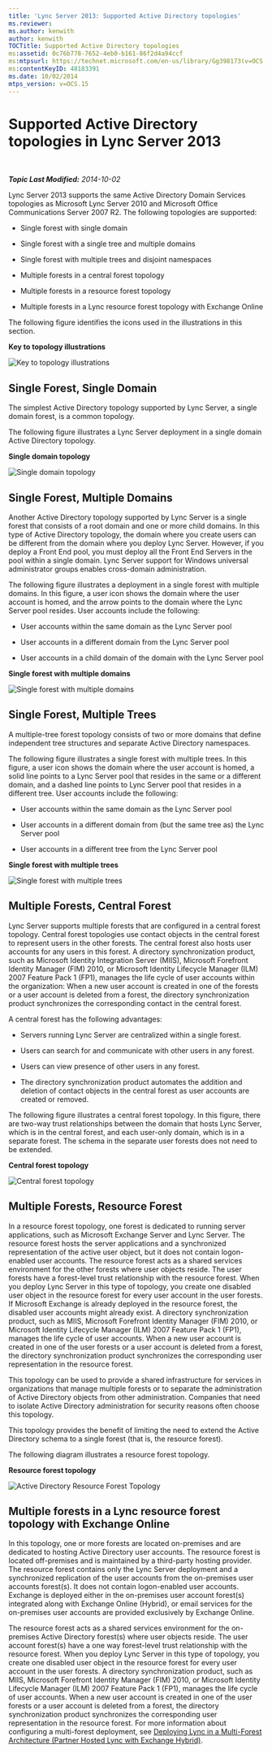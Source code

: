 ```yaml
---
title: 'Lync Server 2013: Supported Active Directory topologies'
ms.reviewer: 
ms.author: kenwith
author: kenwith
TOCTitle: Supported Active Directory topologies
ms:assetid: 0c76b778-7652-4eb0-b161-86f2d4a94ccf
ms:mtpsurl: https://technet.microsoft.com/en-us/library/Gg398173(v=OCS.15)
ms:contentKeyID: 48183391
ms.date: 10/02/2014
mtps_version: v=OCS.15
---
```


<div data-xmlns="http://www.w3.org/1999/xhtml">

<div class="topic" data-xmlns="http://www.w3.org/1999/xhtml" data-msxsl="urn:schemas-microsoft-com:xslt" data-cs="http://msdn.microsoft.com/en-us/">

<div data-asp="http://msdn2.microsoft.com/asp">

# Supported Active Directory topologies in Lync Server 2013

</div>

<div id="mainSection">

<div id="mainBody">

<span> </span>

_**Topic Last Modified:** 2014-10-02_

Lync Server 2013 supports the same Active Directory Domain Services topologies as Microsoft Lync Server 2010 and Microsoft Office Communications Server 2007 R2. The following topologies are supported:

  - Single forest with single domain

  - Single forest with a single tree and multiple domains

  - Single forest with multiple trees and disjoint namespaces

  - Multiple forests in a central forest topology

  - Multiple forests in a resource forest topology

  - Multiple forests in a Lync resource forest topology with Exchange Online

The following figure identifies the icons used in the illustrations in this section.

**Key to topology illustrations**

![Key to topology illustrations](images/Gg398173.0c3cc89f-6c43-4bc8-b2ec-61d89e391ee9(OCS.15).jpg "Key to topology illustrations")

<div>

## Single Forest, Single Domain

The simplest Active Directory topology supported by Lync Server, a single domain forest, is a common topology.

The following figure illustrates a Lync Server deployment in a single domain Active Directory topology.

**Single domain topology**

![Single domain topology](images/Gg398173.258b3b3f-0558-4a36-a4c2-031be7299668(OCS.15).jpg "Single domain topology")

</div>

<div>

## Single Forest, Multiple Domains

Another Active Directory topology supported by Lync Server is a single forest that consists of a root domain and one or more child domains. In this type of Active Directory topology, the domain where you create users can be different from the domain where you deploy Lync Server. However, if you deploy a Front End pool, you must deploy all the Front End Servers in the pool within a single domain. Lync Server support for Windows universal administrator groups enables cross-domain administration.

The following figure illustrates a deployment in a single forest with multiple domains. In this figure, a user icon shows the domain where the user account is homed, and the arrow points to the domain where the Lync Server pool resides. User accounts include the following:

  - User accounts within the same domain as the Lync Server pool

  - User accounts in a different domain from the Lync Server pool

  - User accounts in a child domain of the domain with the Lync Server pool

**Single forest with multiple domains**

![Single forest with multiple domains](images/Gg398173.2b809c72-c3cd-4fad-afe6-8c2dae779750(OCS.15).jpg "Single forest with multiple domains")

</div>

<div>

## Single Forest, Multiple Trees

A multiple-tree forest topology consists of two or more domains that define independent tree structures and separate Active Directory namespaces.

The following figure illustrates a single forest with multiple trees. In this figure, a user icon shows the domain where the user account is homed, a solid line points to a Lync Server pool that resides in the same or a different domain, and a dashed line points to Lync Server pool that resides in a different tree. User accounts include the following:

  - User accounts within the same domain as the Lync Server pool

  - User accounts in a different domain from (but the same tree as) the Lync Server pool

  - User accounts in a different tree from the Lync Server pool

**Single forest with multiple trees**

![Single forest with multiple trees](images/Gg398173.db30fa49-174a-4974-8695-41dd78e39432(OCS.15).jpg "Single forest with multiple trees")

</div>

<div>

## Multiple Forests, Central Forest

Lync Server supports multiple forests that are configured in a central forest topology. Central forest topologies use contact objects in the central forest to represent users in the other forests. The central forest also hosts user accounts for any users in this forest. A directory synchronization product, such as Microsoft Identity Integration Server (MIIS), Microsoft Forefront Identity Manager (FIM) 2010, or Microsoft Identity Lifecycle Manager (ILM) 2007 Feature Pack 1 (FP1), manages the life cycle of user accounts within the organization: When a new user account is created in one of the forests or a user account is deleted from a forest, the directory synchronization product synchronizes the corresponding contact in the central forest.

A central forest has the following advantages:

  - Servers running Lync Server are centralized within a single forest.

  - Users can search for and communicate with other users in any forest.

  - Users can view presence of other users in any forest.

  - The directory synchronization product automates the addition and deletion of contact objects in the central forest as user accounts are created or removed.

The following figure illustrates a central forest topology. In this figure, there are two-way trust relationships between the domain that hosts Lync Server, which is in the central forest, and each user-only domain, which is in a separate forest. The schema in the separate user forests does not need to be extended.

**Central forest topology**

![Central forest topology](images/Gg398173.7feb049a-453b-4134-9128-873b83ee1755(OCS.15).jpg "Central forest topology")

</div>

<div>

## Multiple Forests, Resource Forest

In a resource forest topology, one forest is dedicated to running server applications, such as Microsoft Exchange Server and Lync Server. The resource forest hosts the server applications and a synchronized representation of the active user object, but it does not contain logon-enabled user accounts. The resource forest acts as a shared services environment for the other forests where user objects reside. The user forests have a forest-level trust relationship with the resource forest. When you deploy Lync Server in this type of topology, you create one disabled user object in the resource forest for every user account in the user forests. If Microsoft Exchange is already deployed in the resource forest, the disabled user accounts might already exist. A directory synchronization product, such as MIIS, Microsoft Forefront Identity Manager (FIM) 2010, or Microsoft Identity Lifecycle Manager (ILM) 2007 Feature Pack 1 (FP1), manages the life cycle of user accounts. When a new user account is created in one of the user forests or a user account is deleted from a forest, the directory synchronization product synchronizes the corresponding user representation in the resource forest.

This topology can be used to provide a shared infrastructure for services in organizations that manage multiple forests or to separate the administration of Active Directory objects from other administration. Companies that need to isolate Active Directory administration for security reasons often choose this topology.

This topology provides the benefit of limiting the need to extend the Active Directory schema to a single forest (that is, the resource forest).

The following diagram illustrates a resource forest topology.

**Resource forest topology**

![Active Directory Resource Forest Topology](images/Gg398173.54ab82f1-e9e5-40f0-a54e-86e340b65c2a(OCS.15).jpg "Active Directory Resource Forest Topology")

</div>

<div>

## Multiple forests in a Lync resource forest topology with Exchange Online

In this topology, one or more forests are located on-premises and are dedicated to hosting Active Directory user accounts. The resource forest is located off-premises and is maintained by a third-party hosting provider. The resource forest contains only the Lync Server deployment and a synchronized replication of the user accounts from the on-premises user accounts forest(s). It does not contain logon-enabled user accounts. Exchange is deployed either in the on-premises user account forest(s) integrated along with Exchange Online (Hybrid), or email services for the on-premises user accounts are provided exclusively by Exchange Online.

The resource forest acts as a shared services environment for the on-premises Active Directory forest(s) where user objects reside. The user account forest(s) have a one way forest-level trust relationship with the resource forest. When you deploy Lync Server in this type of topology, you create one disabled user object in the resource forest for every user account in the user forests. A directory synchronization product, such as MIIS, Microsoft Forefront Identity Manager (FIM) 2010, or Microsoft Identity Lifecycle Manager (ILM) 2007 Feature Pack 1 (FP1), manages the life cycle of user accounts. When a new user account is created in one of the user forests or a user account is deleted from a forest, the directory synchronization product synchronizes the corresponding user representation in the resource forest. For more information about configuring a multi-forest deployment, see [Deploying Lync in a Multi-Forest Architecture (Partner Hosted Lync with Exchange Hybrid)](http://go.microsoft.com/fwlink/p/?linkid=513216).

</div>

</div>

<span> </span>

</div>

</div>

</div>


